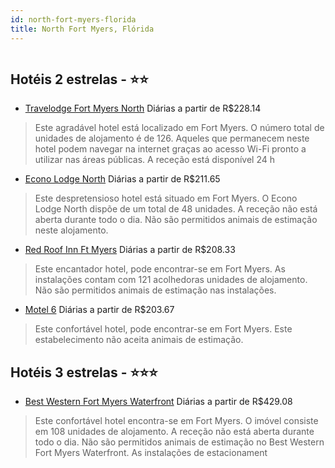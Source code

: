 ```yaml
---
id: north-fort-myers-florida
title: North Fort Myers, Flórida
---
```


<center><img src="https://photos.hotelbeds.com/giata/41/411931/411931a_hb_a_002.jpg" alt="" /></center>


## Hotéis 2 estrelas - ⭐️⭐️

-    [Travelodge Fort Myers North](https://www.hurb.com/hoteis/north-fort-myers/travelodge-fort-myers-north-JNP-JP784817?cmp=18055) Diárias a partir de R$228.14
   > Este agradável hotel está localizado em Fort Myers. O número total de unidades de alojamento é de 126. Aqueles que permanecem neste hotel podem navegar na internet graças ao acesso Wi-Fi pronto a utilizar nas áreas públicas. A receção está disponível 24 h
-    [Econo Lodge North](https://www.hurb.com/hoteis/north-fort-myers/econo-lodge-north-JNP-JP021398?cmp=18055) Diárias a partir de R$211.65
   > Este despretensioso hotel está situado em Fort Myers. O Econo Lodge North dispõe de um total de 48 unidades. A receção não está aberta durante todo o dia. Não são permitidos animais de estimação neste alojamento. 
-    [Red Roof Inn Ft Myers](https://www.hurb.com/hoteis/north-fort-myers/red-roof-inn-ft-myers-JNP-JP461868?cmp=18055) Diárias a partir de R$208.33
   > Este encantador hotel, pode encontrar-se em Fort Myers. As instalações contam com 121 acolhedoras unidades de alojamento. Não são permitidos animais de estimação nas instalações. 
-    [Motel 6](https://www.hurb.com/hoteis/north-fort-myers/motel-6-JNP-JP108672?cmp=18055) Diárias a partir de R$203.67
   > Este confortável hotel, pode encontrar-se em Fort Myers. Este estabelecimento não aceita animais de estimação. 

## Hotéis 3 estrelas - ⭐️⭐️⭐️

-    [Best Western Fort Myers Waterfront](https://www.hurb.com/hoteis/north-fort-myers/best-western-fort-myers-waterfront-JNP-JP021396?cmp=18055) Diárias a partir de R$429.08
   > Este confortável hotel encontra-se em Fort Myers. O imóvel consiste em 108 unidades de alojamento. A receção não está aberta durante todo o dia. Não são permitidos animais de estimação no Best Western Fort Myers Waterfront. As instalações de estacionament
